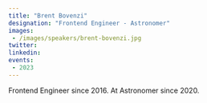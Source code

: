 ```yaml
---
title: "Brent Bovenzi"
designation: "Frontend Engineer - Astronomer"
images:
 - /images/speakers/brent-bovenzi.jpg
twitter: 
linkedin: 
events:
 - 2023
---
```


Frontend Engineer since 2016. At Astronomer since 2020.